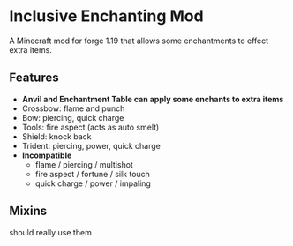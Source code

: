 # Inclusive Enchanting Mod 

A Minecraft mod for forge 1.19 that allows some enchantments to effect extra items.  

## Features
- **Anvil and Enchantment Table can apply some enchants to extra items**
- Crossbow: flame and punch
- Bow: piercing, quick charge
- Tools: fire aspect (acts as auto smelt)
- Shield: knock back
- Trident: piercing, power, quick charge
- **Incompatible**
    - flame / piercing / multishot
    - fire aspect / fortune / silk touch
    - quick charge / power / impaling 

## Mixins

should really use them
